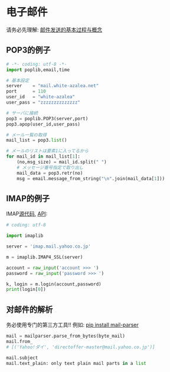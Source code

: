 # 电子邮件

请务必先理解: [邮件发送的基本过程与概念](https://zhuanlan.zhihu.com/p/306569650)

## POP3的例子

```python
# -*- coding: utf-8 -*-
import poplib,email,time

# 基本設定
server    = "mail.white-azalea.net"
port      = 110
user_id   = "white-azalea"
user_pass = "zzzzzzzzzzzzzz"

# サーバに接続
pop3 = poplib.POP3(server,port)
pop3.apop(user_id,user_pass)

# メール一覧の取得
mail_list = pop3.list()

# メールのリストは要素1に入ってるから
for mail_id in mail_list[1]:
    (no,msg_size) = mail_id.split(" ")
    # メッセージ番号指定で取り出し
    mail_data = pop3.retr(no)
    msg = email.message_from_string("\n".join(mail_data[1]))
```

## IMAP的例子

IMAP[源代码](https://github.com/python/cpython/blob/3.7/Lib/imaplib.py),
[API](https://docs.python.org/3/library/imaplib.html):

```python
# coding: utf-8

import imaplib

server = 'imap.mail.yahoo.co.jp'

m = imaplib.IMAP4_SSL(server)

account = raw_input('account >>> ')
password = raw_input('password >>> ')

k, login = m.login(account,password)
print(login[0])
```

## 对邮件的解析

务必使用专门的第三方工具!! 例如: [pip install mail-parser](https://github.com/SpamScope/mail-parser)

```python
mail = mailparser.parse_from_bytes(byte_mail)
mail.from_
# [('Yahoo!ダイ', 'directoffer-master@mail.yahoo.co.jp')]

mail.subject
mail.text_plain: only text plain mail parts in a list
```
